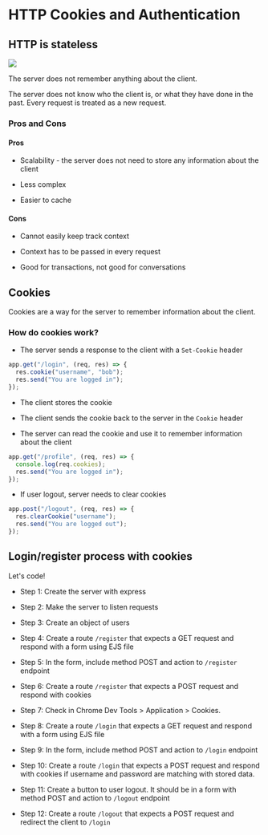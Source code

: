 # HTTP Cookies and Authentication

## HTTP is stateless

![](https://c.tenor.com/pyl5ZM7QeLAAAAAC/dory.gif)

The server does not remember anything about the client.

The server does not know who the client is, or what they have done in the past. Every request is treated as a new request.

### Pros and Cons

#### Pros

- Scalability - the server does not need to store any information about the client

- Less complex

- Easier to cache

#### Cons

- Cannot easily keep track context

- Context has to be passed in every request

- Good for transactions, not good for conversations

## Cookies

Cookies are a way for the server to remember information about the client.

### How do cookies work?

- The server sends a response to the client with a `Set-Cookie` header

```js
app.get("/login", (req, res) => {
  res.cookie("username", "bob");
  res.send("You are logged in");
});
```

- The client stores the cookie

- The client sends the cookie back to the server in the `Cookie` header

- The server can read the cookie and use it to remember information about the client

```js
app.get("/profile", (req, res) => {
  console.log(req.cookies);
  res.send("You are logged in");
});
```

- If user logout, server needs to clear cookies

```js
app.post("/logout", (req, res) => {
  res.clearCookie("username");
  res.send("You are logged out");
});
```

## Login/register process with cookies

Let's code!

- Step 1: Create the server with express

- Step 2: Make the server to listen requests

- Step 3: Create an object of users

- Step 4: Create a route `/register` that expects a GET request and respond with a form using EJS file

- Step 5: In the form, include method POST and action to `/register` endpoint

- Step 6: Create a route `/register` that expects a POST request and respond with cookies

- Step 7: Check in Chrome Dev Tools > Application > Cookies.

- Step 8: Create a route `/login` that expects a GET request and respond with a form using EJS file

- Step 9: In the form, include method POST and action to `/login` endpoint

- Step 10: Create a route `/login` that expects a POST request and respond with cookies if username and password are matching with stored data.

- Step 11: Create a button to user logout. It should be in a form with method POST and action to `/logout` endpoint

- Step 12: Create a route `/logout` that expects a POST request and redirect the client to `/login`

